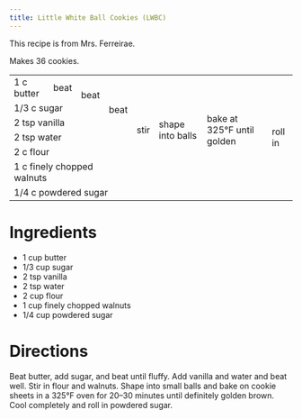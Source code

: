 ```yaml
---
title: Little White Ball Cookies (LWBC)
---
```


This recipe is from Mrs. Ferreirae.

Makes 36 cookies.

<table>
  <tr style="text-align: left;">
    <td>1 c butter</td>
    <td>beat</td>
    <td rowspan=2>beat</td>
    <td rowspan=4>beat</td>
    <td rowspan=6>stir</td>
    <td rowspan=6>shape into balls</td>
    <td rowspan=6>bake at 325°F until golden</td>
    <td rowspan=7>roll in</td>
  </tr>
  <tr>
    <td colspan=2>1/3 c sugar</td>
  </tr>
  <tr>
    <td colspan=3>2 tsp vanilla</td>
  </tr>
  <tr>
    <td colspan=3>2 tsp water</td>
  </tr>
  <tr>
    <td colspan=4>2 c flour</td>
  </tr>
  <tr>
    <td colspan=4>1 c finely chopped walnuts</td>
  </tr>
  <tr>
    <td colspan=7>1/4 c powdered sugar</td>
  </tr>
</table>

# Ingredients

* 1 cup butter
* 1/3 cup sugar
* 2 tsp vanilla
* 2 tsp water
* 2 cup flour
* 1 cup finely chopped walnuts
* 1/4 cup powdered sugar

# Directions

Beat butter, add sugar, and beat until fluffy. Add vanilla and water and beat
well.  Stir in flour and walnuts.  Shape into small balls and bake on cookie
sheets in a 325°F oven for 20–30 minutes until definitely golden brown.  Cool
completely and roll in powdered sugar.

